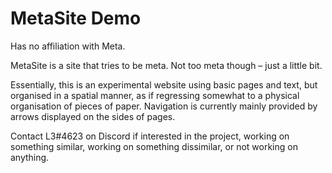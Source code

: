 # MetaSite Demo

Has no affiliation with Meta.

MetaSite is a site that tries to be meta. Not too meta though – just a little bit.

Essentially, this is an experimental website using basic pages and text, but organised in a spatial manner, as if regressing somewhat to a physical organisation of pieces of paper. Navigation is currently mainly provided by arrows displayed on the sides of pages.

Contact L3#4623 on Discord if interested in the project, working on something similar, working on something dissimilar, or not working on anything.
